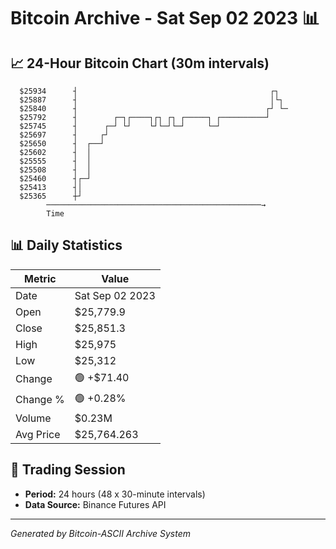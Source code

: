 # Bitcoin Archive - Sat Sep 02 2023 📊

## 📈 24-Hour Bitcoin Chart (30m intervals)

```
  $25934      ┤                                           ┌┐   
  $25887      ┤                                           │└┐  
  $25840      ┤                                          ┌┘ └─ 
  $25792      ┤        ┌─┐┌────┐┌┐ ┌┐ ┌─────┐ ┌──────────┘     
  $25745      ┤      ┌─┘ └┘    └┘└─┘└─┘     └─┘                
  $25697      ┤     ┌┘                                         
  $25650      ┤  ┌──┘                                          
  $25602      ┤  │                                             
  $25555      ┤  │                                             
  $25508      ┤  │                                             
  $25460      ┤┌─┘                                             
  $25413      ┤│                                               
  $25365      ┼┘                                               
        ────────────────────────────────────────────────→
        Time
```

## 📊 Daily Statistics

| Metric | Value |
|--------|-------|
| Date | Sat Sep 02 2023 |
| Open | $25,779.9 |
| Close | $25,851.3 |
| High | $25,975 |
| Low | $25,312 |
| Change | 🟢 +$71.40 |
| Change % | 🟢 +0.28% |
| Volume | $0.23M |
| Avg Price | $25,764.263 |

## 📅 Trading Session

- **Period:** 24 hours (48 x 30-minute intervals)
- **Data Source:** Binance Futures API

---
*Generated by Bitcoin-ASCII Archive System*
